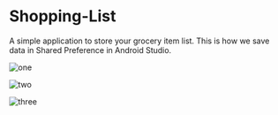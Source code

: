 # Shopping-List
A simple application to store your grocery item list.
This is how we save data in Shared Preference in Android Studio.

![one](https://user-images.githubusercontent.com/49120359/85193359-76e20400-b2e5-11ea-9b44-53d6a40a174d.png)

![two](https://user-images.githubusercontent.com/49120359/85193363-7fd2d580-b2e5-11ea-9458-9ebfbf0a23ee.png)

![three](https://user-images.githubusercontent.com/49120359/85193373-97aa5980-b2e5-11ea-80da-1ffc18c4443c.png)
